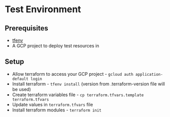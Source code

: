 # Test Environment

## Prerequisites

* [tfenv](https://github.com/tfutils/tfenv)
* A GCP project to deploy test resources in

## Setup

* Allow terraform to access your GCP project - `gcloud auth application-default login`
* Install terraform - `tfenv install` (version from .terraform-version file will be used)
* Create terraform variables file - `cp terraform.tfvars.template terraform.tfvars`
* Update values in `terraform.tfvars` file
* Install terraform modules - `terraform init`

